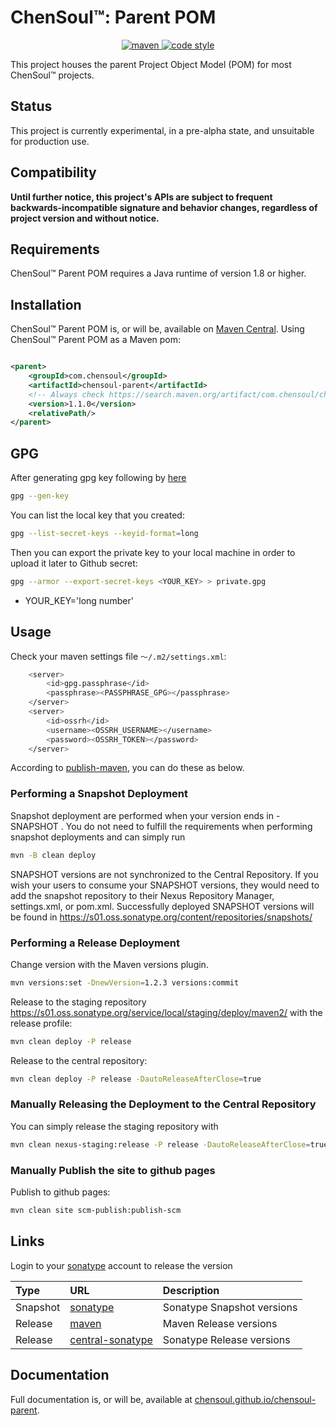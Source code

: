 # ChenSoul™: Parent POM

<p align="center">
  <a href="https://search.maven.org/artifact/com.chensoul/chensoul-parent">
    <img alt="maven" src="https://img.shields.io/maven-central/v/com.chensoul/chensoul-parent.svg?style=flat-square"/>
  </a>

  <a href="https://www.apache.org/licenses/LICENSE-2.0">
    <img alt="code style" src="https://img.shields.io/badge/license-Apache%202-4EB1BA.svg?style=flat-square"/>
  </a>
</p>

This project houses the parent Project Object Model (POM) for most ChenSoul™ projects.

## Status

This project is currently experimental, in a pre-alpha state, and unsuitable for production use.

## Compatibility

**Until further notice, this project's APIs are subject to frequent backwards-incompatible signature and behavior
changes, regardless of project version and without notice.**

## Requirements

ChenSoul™ Parent POM requires a Java runtime of version 1.8 or higher.

## Installation

ChenSoul™ Parent POM is, or will be, available on [Maven Central](https://search.maven.org/artifact/com.chensoul/chensoul-parent). Using ChenSoul™ Parent POM as a Maven pom:

```xml

<parent>
    <groupId>com.chensoul</groupId>
    <artifactId>chensoul-parent</artifactId>
    <!-- Always check https://search.maven.org/artifact/com.chensoul/chensoul-parent for up-to-date available versions. -->
    <version>1.1.0</version>
    <relativePath/>
</parent>
```

## GPG

After generating gpg key following
by [here](https://central.sonatype.org/publish/requirements/gpg/#generating-a-key-pair)

```bash
gpg --gen-key
```

You can list the local key that you created:

```bash
gpg --list-secret-keys --keyid-format=long
```

Then you can export the private key to your local machine in order to upload it later to Github secret:

```bash
gpg --armor --export-secret-keys <YOUR_KEY> > private.gpg
```

* YOUR_KEY='long number'

## Usage

Check your maven settings file `～/.m2/settings.xml`:

```bash
    <server>
        <id>gpg.passphrase</id>
        <passphrase><PASSPHRASE_GPG></passphrase>
    </server>
    <server>
        <id>ossrh</id>
        <username><OSSRH_USERNAME></username>
        <password><OSSRH_TOKEN></password>
    </server>
```

According to [publish-maven](https://central.sonatype.org/publish/publish-maven/), you can do these as below.

### Performing a Snapshot Deployment

Snapshot deployment are performed when your version ends in -SNAPSHOT . You do not need to fulfill the requirements when
performing snapshot deployments and can simply run

```bash
mvn -B clean deploy
```

SNAPSHOT versions are not synchronized to the Central Repository. If you wish your users to consume your SNAPSHOT
versions, they would need to add the snapshot repository to their Nexus Repository Manager, settings.xml, or pom.xml.
Successfully deployed SNAPSHOT versions will be found in https://s01.oss.sonatype.org/content/repositories/snapshots/

### Performing a Release Deployment

Change version with the Maven versions plugin.

```bash
mvn versions:set -DnewVersion=1.2.3 versions:commit
```

Release to the staging repository https://s01.oss.sonatype.org/service/local/staging/deploy/maven2/ with the release profile:

```bash
mvn clean deploy -P release
```

Release to the central repository:

```bash
mvn clean deploy -P release -DautoReleaseAfterClose=true
```

### Manually Releasing the Deployment to the Central Repository

You can simply release the staging repository with

```bash
mvn clean nexus-staging:release -P release -DautoReleaseAfterClose=true
```

### Manually Publish the site to github pages

Publish to github pages:

```bash
mvn clean site scm-publish:publish-scm
```

## Links

Login to your [sonatype](https://s01.oss.sonatype.org/) account to release the version

| Type     | URL                                                                                                   | Description                |
|:---------|:------------------------------------------------------------------------------------------------------|:---------------------------|
| Snapshot | [sonatype](https://s01.oss.sonatype.org/content/repositories/snapshots/com/chensoul/chensoul-parent/) | Sonatype Snapshot versions |
| Release  | [maven](https://repo.maven.apache.org/maven2/com/chensoul/chensoul-parent/)                           | Maven Release versions     |
| Release  | [central-sonatype](https://central.sonatype.com/artifact/com.chensoul/chensoul-parent/)               | Sonatype Release versions  |

## Documentation

Full documentation is, or will be, available
at [chensoul.github.io/chensoul-parent](https://chensoul.github.io/chensoul-parent/).
